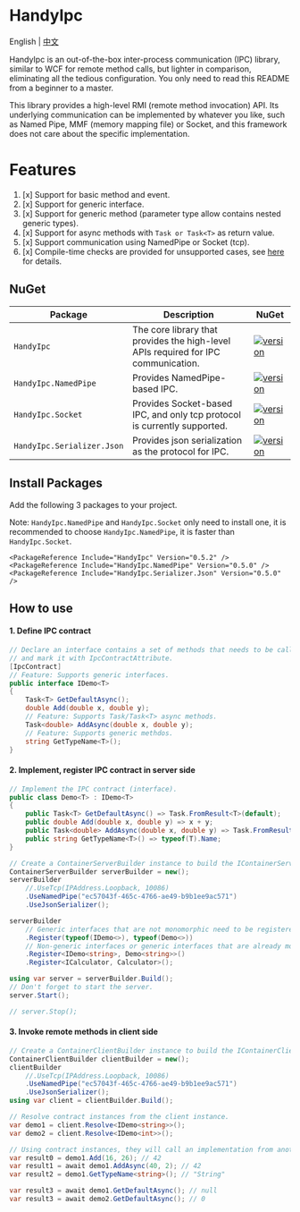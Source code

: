 # HandyIpc

English | [中文](./README.zh-CN.md)

HandyIpc is an out-of-the-box inter-process communication (IPC) library, similar to WCF for remote method calls, but lighter in comparison, eliminating all the tedious configuration. You only need to read this README from a beginner to a master.

This library provides a high-level RMI (remote method invocation) API. Its underlying communication can be implemented by whatever you like, such as Named Pipe, MMF (memory mapping file) or Socket, and this framework does not care about the specific implementation.

# Features

1. [x] Support for basic method and event.
2. [x] Support for generic interface.
3. [x] Support for generic method (parameter type allow contains nested generic types).
4. [x] Support for async methods with `Task or Task<T>` as return value.
5. [x] Support communication using NamedPipe or Socket (tcp).
6. [x] Compile-time checks are provided for unsupported cases, see [here](https://github.com/HandyOrg/HandyIpc/wiki/Diagnostic-Messages) for details.

## NuGet

| Package                    | Description                                                                        | NuGet                                                                                                                    |
| -------------------------- | ---------------------------------------------------------------------------------- | ------------------------------------------------------------------------------------------------------------------------ |
| `HandyIpc`                 | The core library that provides the high-level APIs required for IPC communication. | [![version](https://img.shields.io/badge/version-0.5.2-orange)](https://www.nuget.org/packages/HandyIpc)                 |
| `HandyIpc.NamedPipe`       | Provides NamedPipe-based IPC.                                                      | [![version](https://img.shields.io/badge/version-0.5.0-orange)](https://www.nuget.org/packages/HandyIpc.NamedPipe)       |
| `HandyIpc.Socket`          | Provides Socket-based IPC, and only tcp protocol is currently supported.           | [![version](https://img.shields.io/badge/version-0.5.0-orange)](https://www.nuget.org/packages/HandyIpc.Socket)          |
| `HandyIpc.Serializer.Json` | Provides json serialization as the protocol for IPC.                               | [![version](https://img.shields.io/badge/version-0.5.0-orange)](https://www.nuget.org/packages/HandyIpc.Serializer.Json) |

## Install Packages

Add the following 3 packages to your project.

Note: `HandyIpc.NamedPipe` and `HandyIpc.Socket` only need to install one, it is recommended to choose `HandyIpc.NamedPipe`, it is faster than `HandyIpc.Socket`.

```
<PackageReference Include="HandyIpc" Version="0.5.2" />
<PackageReference Include="HandyIpc.NamedPipe" Version="0.5.0" />
<PackageReference Include="HandyIpc.Serializer.Json" Version="0.5.0" />
```

## How to use

#### 1. Define IPC contract

```csharp
// Declare an interface contains a set of methods that needs to be called remotely,
// and mark it with IpcContractAttribute.
[IpcContract]
// Feature: Supports generic interfaces.
public interface IDemo<T>
{
    Task<T> GetDefaultAsync();
    double Add(double x, double y);
    // Feature: Supports Task/Task<T> async methods.
    Task<double> AddAsync(double x, double y);
    // Feature: Supports generic methdos.
    string GetTypeName<T>();
}
```

#### 2. Implement, register IPC contract in server side

```csharp
// Implement the IPC contract (interface).
public class Demo<T> : IDemo<T>
{
    public Task<T> GetDefaultAsync() => Task.FromResult<T>(default);
    public double Add(double x, double y) => x + y;
    public Task<double> AddAsync(double x, double y) => Task.FromResult(x + y);
    public string GetTypeName<T>() => typeof(T).Name;
}
```

```csharp
// Create a ContainerServerBuilder instance to build the IContainerServer instance.
ContainerServerBuilder serverBuilder = new();
serverBuilder
    //.UseTcp(IPAddress.Loopback, 10086)
    .UseNamedPipe("ec57043f-465c-4766-ae49-b9b1ee9ac571")
    .UseJsonSerializer();

serverBuilder
    // Generic interfaces that are not monomorphic need to be registered in this form.
    .Register(typeof(IDemo<>), typeof(Demo<>))
    // Non-generic interfaces or generic interfaces that are already monomorphic can use more elegant extension methods.
    .Register<IDemo<string>, Demo<string>>()
    .Register<ICalculator, Calculator>();

using var server = serverBuilder.Build();
// Don't forget to start the server.
server.Start();

// server.Stop();
```

#### 3. Invoke remote methods in client side

```csharp
// Create a ContainerClientBuilder instance to build the IContainerClient instance.
ContainerClientBuilder clientBuilder = new();
clientBuilder
    //.UseTcp(IPAddress.Loopback, 10086)
    .UseNamedPipe("ec57043f-465c-4766-ae49-b9b1ee9ac571")
    .UseJsonSerializer();
using var client = clientBuilder.Build();

// Resolve contract instances from the client instance.
var demo1 = client.Resolve<IDemo<string>>();
var demo2 = client.Resolve<IDemo<int>>();

// Using contract instances, they will call an implementation from another process.
var result0 = demo1.Add(16, 26); // 42
var result1 = await demo1.AddAsync(40, 2); // 42
var result2 = demo1.GetTypeName<string>(); // "String"

var result3 = await demo1.GetDefaultAsync(); // null
var result3 = await demo2.GetDefaultAsync(); // 0
```

